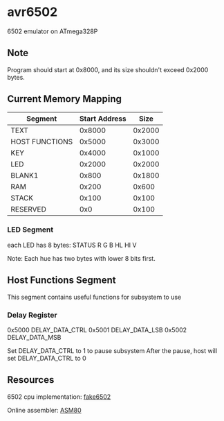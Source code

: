 # avr6502
6502 emulator on ATmega328P

## Note

Program should start at 0x8000, and its size shouldn't exceed 0x2000 bytes.

## Current Memory Mapping

| Segment             | Start Address | Size   |
| --------------------| ------------- | ------ |
| TEXT                | 0x8000        | 0x2000 |
| HOST FUNCTIONS      | 0x5000        | 0x3000 |
| KEY                 | 0x4000        | 0x1000 |
| LED                 | 0x2000        | 0x2000 |
| BLANK1              | 0x800         | 0x1800 |
| RAM                 | 0x200         | 0x600  |
| STACK               | 0x100         | 0x100  |
| RESERVED            | 0x0           | 0x100  |

### LED Segment

each LED has 8 bytes: STATUS R G B HL HI V

Note: Each hue has two bytes with lower 8 bits first.

## Host Functions Segment

This segment contains useful functions for subsystem to use

### Delay Register

0x5000 DELAY_DATA_CTRL
0x5001 DELAY_DATA_LSB
0x5002 DELAY_DATA_MSB

Set DELAY_DATA_CTRL to 1 to pause subsystem
After the pause, host will set DELAY_DATA_CTRL to 0

## Resources

6502 cpu implementation: [fake6502](http://rubbermallet.org/fake6502.c)

Online assembler: [ASM80](https://www.asm80.com)
